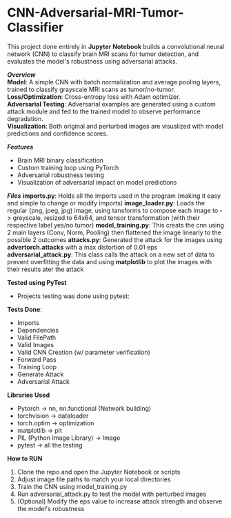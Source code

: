 # CNN-Adversarial-MRI-Tumor-Classifier
This project done entirely in **Jupyter Notebook** builds a convolutional neural network (CNN) to classify brain MRI scans for tumor detection, and evaluates the model's robustness using adversarial attacks.

***Overview***</br>
**Model**: A simple CNN with batch normalization and average pooling layers, trained to classify grayscale MRI scans as tumor/no-tumor.</br>
**Loss/Optimization**: Cross-entropy loss with Adam optimizer.</br>
**Adversarial Testing**: Adversarial examples are generated using a custom attack module and fed to the trained model to observe performance degradation.</br>
**Visualization**: Both original and perturbed images are visualized with model predictions and confidence scores.</br>

***Features***
- Brain MRI binary classification
- Custom training loop using PyTorch
- Adversarial robustness testing
- Visualization of adversarial impact on model predictions

***Files***
**imports.py**: Holds all the imports used in the program (making it easy and simple to change or modify imports)
**image_loader.py**: Loads the regular (png, jpeg, jpg) image, using tansforms to compose each image to -> greyscale, resized to 64x64, and tensor transformation (with their respective label yes/no tumor)
**model_training.py**: This creats the cnn using 2 main layers (Conv, Norm, Pooling) then flattened the image linearly to the possible 2 outcomes 
**attacks.py**: Generated the attack for the images using **advertorch.attacks** with a max distortion of 0.01 eps 
**adversarial_attack.py**: This class calls the attack on a new set of data to prevent overfitting the data and using **matplotlib** to plot the images with their results ater the attack 

**Tested using PyTest**
- Projects testing was done using pytest:
  
**Tests Done**:
- Imports
- Dependencies 
- Valid FilePath 
- Valid Images
- Valid CNN Creation (w/ parameter verification)
- Forward Pass
- Training Loop
- Generate Attack
- Adversarial Attack

**Libraries Used**
- Pytorch -> nn, nn.functional (Network building)
- torchvision -> dataloader
- torch.optim -> optimization
- matplotlib -> plt
- PIL (Python Image Library) -> Image
- pytest -> all the testing

 **How to RUN**
 1. Clone the repo and open the Jupyter Notebook or scripts
 2. Adjust image file paths to match your local directories
 3. Train the CNN using model_training.py
 4. Run adversarial_attack.py to test the model with perturbed images
 5. (Optional) Modify the eps value to increase attack strength and observe the model's robustness
    
